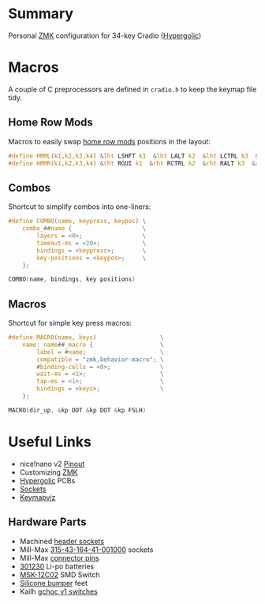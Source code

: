 # Summary
Personal [ZMK](https://github.com/zmkfirmware/zmk) configuration for 34-key Cradio ([Hypergolic](https://github.com/davidphilipbarr/hypergolic))

# Macros
A couple of C preprocessors are defined in `cradio.h` to keep the keymap file tidy.
## Home Row Mods
Macros to easily swap [home row mods](https://precondition.github.io/home-row-mods) positions in the layout:
```c
#define HRML(k1,k2,k3,k4) &lht LSHFT k1  &lht LALT k2  &lht LCTRL k3  &lht LGUI k4
#define HRMR(k1,k2,k3,k4) &rht RGUI k1  &rht RCTRL k2  &rht RALT k3  &rht RSHFT k4
```
## Combos
Shortcut to simplify combos into one-liners:
```c
#define COMBO(name, keypress, keypos) \
    combo_##name {                    \
        layers = <0>;                 \
        timeout-ms = <20>;            \
        bindings = <keypress>;        \
        key-positions = <keypos>;     \
    };

COMBO(name, bindings, key positions)
```
## Macros
Shortcut for simple key press macros:
```c
#define MACRO(name, keys)                  \
    name: name##_macro {                   \
        label = #name;                     \
        compatible = "zmk,behavior-macro"; \
        #binding-cells = <0>;              \
        wait-ms = <1>;                     \
        tap-ms = <1>;                      \
        bindings = <keys>;                 \
    };

MACRO(dir_up, &kp DOT &kp DOT &kp FSLH)
```

# Useful Links
* nice!nano v2 [Pinout](https://nicekeyboards.com/docs/nice-nano/pinout-schematic/)
* Customizing [ZMK](https://zmk.dev/docs/customization)
* [Hypergolic](https://github.com/davidphilipbarr/hypergolic) PCBs
* [Sockets](https://github.com/joric/nrfmicro/wiki/Sockets)
* [Keymapviz](https://github.com/yskoht/keymapviz)
## Hardware Parts
* Machined [header sockets](https://www.aliexpress.com/item/32852480645.html)
* Mill-Max [315-43-164-41-001000](https://www.digikey.com/en/products/detail/mill-max-manufacturing-corp/315-43-164-41-001000/1212142) sockets
* Mill-Max [connector pins](https://www.digikey.com/product-detail/en/3320-0-00-15-00-00-03-0/ED1134-ND/4147392)
* [301230](https://www.aliexpress.com/item/4000336497558.html) Li-po batteries
* [MSK-12C02](https://www.aliexpress.com/item/1005001398386692.html) SMD Switch
* [Silicone bumper](https://www.aliexpress.com/item/32912066603.html) feet
* Kailh [gchoc v1 switches](https://www.aliexpress.com/item/4000907409650.html)

